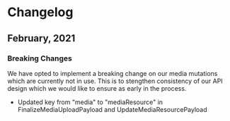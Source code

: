 # Changelog

## February, 2021

### Breaking Changes

We have opted to implement a breaking change on our media mutations which are
currently not in use. This is to stengthen consistency of our API design which
we would like to ensure as early in the process.

- Updated key from "media" to "mediaResource" in FinalizeMediaUploadPayload and
  UpdateMediaResourcePayload
